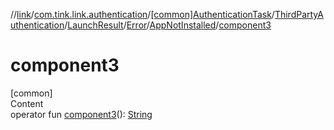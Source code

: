 //[link](../../../../../../index.md)/[com.tink.link.authentication](../../../../../index.md)/[[common]AuthenticationTask](../../../../index.md)/[ThirdPartyAuthentication](../../../index.md)/[LaunchResult](../../index.md)/[Error](../index.md)/[AppNotInstalled](index.md)/[component3](component3.md)



# component3  
[common]  
Content  
operator fun [component3](component3.md)(): [String](https://kotlinlang.org/api/latest/jvm/stdlib/kotlin/-string/index.html)  



